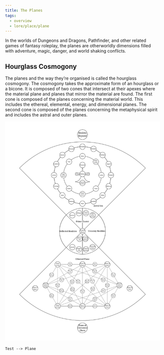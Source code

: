 ```yaml
---
title: The Planes
tags:
  - overview
  - lore/place/plane
---
```

In the worlds of Dungeons and Dragons, Pathfinder, and other related games of fantasy roleplay, the planes are otherworldly dimensions filled with adventure, magic, danger, and world shaking conflicts.

## Hourglass Cosmogony

The planes and the way they’re organised is called the hourglass cosmogony. The cosmogony takes the approximate form of an hourglass or a bicone. It is composed of two cones that intersect at their apexes where the material plane and planes that mirror the material are found. The first cone is composed of the planes concerning the material world. This includes the ethereal, elemental, energy, and dimensional planes. The second cone is composed of the planes concerning the metaphysical spirit and includes the astral and outer planes.

![The Hourglass Cosmogony](../../../img/cosmogony.svg)

```kroki-mermaid
Test --> Plane
```
